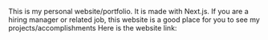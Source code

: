 This is my personal website/portfolio.
It is made with Next.js.
If you are a hiring manager or related job, this website is a good place for you to see my projects/accomplishments
Here is the website link: 
